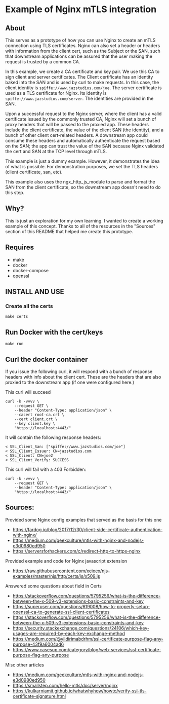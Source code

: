 # Example of Nginx mTLS integration

## About

This serves as a prototype of how you can use Nginx to create an mTLS connection using
TLS certificates. Nginx can also set a header or headers with information from the client
cert, such as the Subject or the SAN, such that downstream applications can be assured
that the user making the request is trusted by a common CA.

In this example, we create a CA certificate and key pair. We use this CA to sign client
and server certificates. The Client certificate has an identity baked into the SAN and is
used by curl to make requests. In this case, the client identity is
`spiffe://www.jazstudios.com/joe`. The server certificate is used as a TLS certificate
for Nginx. Its identity is `spiffe://www.jazstudios.com/server`. The identities are
provided in the SAN.

Upon a successful request to the Nginx server, where the client has a valid certificate
issued by the commonly trusted CA, Nginx will set a bunch of proxy headers that will be
passed to the proxied app. These headers include the client certificate, the value of the
client SAN (the identity), and a bunch of other client cert-related headers. A downstream
app could consume these headers and automatically authenticate the request based on the
SAN; the app can trust the value of the SAN because Nginx validated the cert and SAN at
the TCP level through mTLS. 

This example is just a dummy example. However, it  demonstrates the idea of what is
possible. For demonstration purposes, we set the TLS headers (client certificate, san,
etc).

This example also uses the ngx_http_js_module to parse and format the SAN from the client
certificate, so the downstream app doesn't need to do this step.

## Why?

This is just an exploration for my own learning. I wanted to create a working example of
this concept. Thanks to all of the resources in the "Sources" section of this README that
helped me create this prototype.

## Requires

- make
- docker
- docker-compose
- openssl

## INSTALL AND USE

### Create all the certs

    make certs

## Run Docker with the cert/keys

    make run

## Curl the docker container

If you issue the following curl, it will respond with a bunch of response headers
with info about the client cert. These are the headers that are also proxied to the
downstream app (if one were configured here.)

This curl will succeed

    curl -k -vvvv \
        --request GET \
        --header "Content-Type: application/json" \
        --cacert root-ca.crt \
        --cert client.crt \
        --key client.key \
        "https://localhost:4443/"

It will contain the following response headers:

    < SSL_Client_San: ["spiffe://www.jazstudios.com/joe"]
    < SSL_Client_Issuer: CN=jazstudios.com
    < SSL_Client: CN=joe2
    < SSL_Client_Verify: SUCCESS

This curl will fail with a 403 Forbidden:

    curl -k -vvvv \
        --request GET \
        --header "Content-Type: application/json" \
        "https://localhost:4443/"

## Sources:

Provided some Nginx config examples that served as the basis for this one

 - https://fardog.io/blog/2017/12/30/client-side-certificate-authentication-with-nginx/
 - https://medium.com/geekculture/mtls-with-nginx-and-nodejs-e3d0980ed950
 - https://serversforhackers.com/c/redirect-http-to-https-nginx


Provided example and code for Nginx javascript extension

- https://raw.githubusercontent.com/xeioex/njs-examples/master/njs/http/certs/js/x509.js

Answered some questions about field in Certs

- https://stackoverflow.com/questions/5795256/what-is-the-difference-between-the-x-509-v3-extensions-basic-constraints-and-key
- https://superuser.com/questions/619008/how-to-properly-setup-openssl-ca-to-generate-ssl-client-certificates
- https://stackoverflow.com/questions/5795256/what-is-the-difference-between-the-x-509-v3-extensions-basic-constraints-and-key
- https://security.stackexchange.com/questions/24106/which-key-usages-are-required-by-each-key-exchange-method
- https://medium.com/@yildirimabdrhm/ssl-certificate-purpose-flag-any-purpose-43f9a6004ad6
- https://www.casesup.com/category/blog/web-services/ssl-certificate-purpose-flag-any-purpose


Misc other articles

- https://medium.com/geekculture/mtls-with-nginx-and-nodejs-e3d0980ed950
- https://smallstep.com/hello-mtls/doc/server/nginx
- https://kulkarniamit.github.io/whatwhyhow/howto/verify-ssl-tls-certificate-signature.html